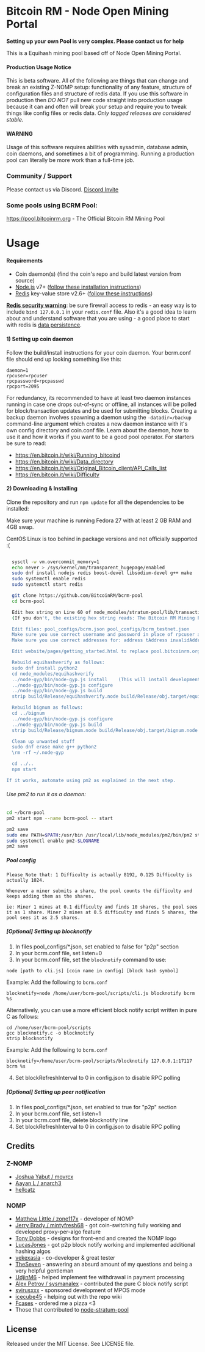 # Bitcoin RM - Node Open Mining Portal

**Setting up your own Pool is very complex. Please contact us for help**

This is a Equihash mining pool based off of Node Open Mining Portal.

#### Production Usage Notice
This is beta software. All of the following are things that can change and break an existing Z-NOMP setup: functionality of any feature, structure of configuration files and structure of redis data. If you use this software in production then *DO NOT* pull new code straight into production usage because it can and often will break your setup and require you to tweak things like config files or redis data. *Only tagged releases are considered stable.*

#### WARNING
Usage of this software requires abilities with sysadmin, database admin, coin daemons, and sometimes a bit of programming. Running a production pool can literally be more work than a full-time job. 


### Community / Support

Please contact us via Discord. [Discord Invite](https://discord.gg/aj2QVc9)

### Some pools using BCRM Pool:

https://pool.bitcoinrm.org - The Official Bitcoin RM Mining Pool

Usage
=====

#### Requirements
* Coin daemon(s) (find the coin's repo and build latest version from source)
* [Node.js](http://nodejs.org/) v7+ ([follow these installation instructions](https://github.com/joyent/node/wiki/Installing-Node.js-via-package-manager))
* [Redis](http://redis.io/) key-value store v2.6+ ([follow these instructions](http://redis.io/topics/quickstart))

[**Redis security warning**](http://redis.io/topics/security): be sure firewall access to redis - an easy way is to
include `bind 127.0.0.1` in your `redis.conf` file. Also it's a good idea to learn about and understand software that
you are using - a good place to start with redis is [data persistence](http://redis.io/topics/persistence).


#### 1) Setting up coin daemon
Follow the build/install instructions for your coin daemon. Your bcrm.conf file should end up looking something like this:
```
daemon=1
rpcuser=rpcuser
rpcpassword=rpcpasswd
rpcport=2095
```
For redundancy, its recommended to have at least two daemon instances running in case one drops out-of-sync or offline,
all instances will be polled for block/transaction updates and be used for submitting blocks. Creating a backup daemon
involves spawning a daemon using the `-datadir=/backup` command-line argument which creates a new daemon instance with
it's own config directory and coin.conf file. Learn about the daemon, how to use it and how it works if you want to be
a good pool operator. For starters be sure to read:
   * https://en.bitcoin.it/wiki/Running_bitcoind
   * https://en.bitcoin.it/wiki/Data_directory
   * https://en.bitcoin.it/wiki/Original_Bitcoin_client/API_Calls_list
   * https://en.bitcoin.it/wiki/Difficulty


#### 2) Downloading & Installing

Clone the repository and run `npm update` for all the dependencies to be installed:

Make sure your machine is running Fedora 27 with at least 2 GB RAM and 4GB swap.

CentOS Linux is too behind in package versions and not officially supported :(

```bash

  sysctl -w vm.overcommit_memory=1
  echo never > /sys/kernel/mm/transparent_hugepage/enabled
  sudo dnf install nodejs redis boost-devel libsodium-devel g++ make
  sudo systemctl enable redis
  sudo systemctl start redis

  git clone https://github.com/BitcoinRM/bcrm-pool
  cd bcrm-pool

  Edit hex string on Line 60 of node_modules/stratum-pool/lib/transactions.js for your pool name!
  (If you don't, the existing hex string reads: The Bitcoin RM Mining Pool pool.bitcoinrm.org)

  Edit files: pool_configs/bcrm.json pool_configs/bcrm_testnet.json
  Make sure you use correct username and password in place of rpcuser and rpcpasswd in two places
  Make sure you use correct addresses for: address tAddress invalidAddress rewardRecipients

  Edit website/pages/getting_started.html to replace pool.bitcoinrm.org by your stratum server name in two places

  Rebuild equihashverify as follows:
  sudo dnf install python2
  cd node_modules/equihashverify
  ../node-gyp/bin/node-gyp.js install    (This will install development files in ~/.node-gyp) 
  ../node-gyp/bin/node-gyp.js configure
  ../node-gyp/bin/node-gyp.js build
  strip build/Release/equihashverify.node build/Release/obj.target/equihashverify.node

  Rebuild bignum as follows:
  cd ../bignum
  ../node-gyp/bin/node-gyp.js configure
  ../node-gyp/bin/node-gyp.js build 
  strip build/Release/bignum.node build/Release/obj.target/bignum.node

  Clean up unwanted stuff
  sudo dnf erase make g++ python2
  \rm -rf ~/.node-gyp

  cd ../..
  npm start

If it works, automate using pm2 as explained in the next step.
```
###### Use pm2 to run it as a daemon:

```bash
cd ~/bcrm-pool
pm2 start npm --name bcrm-pool -- start

pm2 save
sudo env PATH=$PATH:/usr/bin /usr/local/lib/node_modules/pm2/bin/pm2 startup systemd -u $LOGNAME --hp $HOME
sudo systemctl enable pm2-$LOGNAME
pm2 save
```

##### Pool config

```
Please Note that: 1 Difficulty is actually 8192, 0.125 Difficulty is actually 1024.

Whenever a miner submits a share, the pool counts the difficulty and keeps adding them as the shares. 

ie: Miner 1 mines at 0.1 difficulty and finds 10 shares, the pool sees it as 1 share. Miner 2 mines at 0.5 difficulty and finds 5 shares, the pool sees it as 2.5 shares. 
```


##### [Optional] Setting up blocknotify
1. In files pool_configs/*.json, set enabled to false for "p2p" section
2. In your bcrm.conf file, set listen=0
3. In your bcrm.conf file, set the `blocknotify` command to use:
```
node [path to cli.js] [coin name in config] [block hash symbol]
```
Example: Add the following to `bcrm.conf`
```
blocknotify=node /home/user/bcrm-pool/scripts/cli.js blocknotify bcrm %s
```

Alternatively, you can use a more efficient block notify script written in pure C as follows:
```
cd /home/user/bcrm-pool/scripts
gcc blocknotify.c -o blocknotify
strip blocknotify
```

Example: Add the following to `bcrm.conf`
```
blocknotify=/home/user/bcrm-pool/scripts/blocknotify 127.0.0.1:17117 bcrm %s
```
4. Set blockRefreshInterval to 0 in config.json to disable RPC polling

##### [Optional] Setting up peer notification
1. In files pool_configs/*.json, set enabled to true for "p2p" section
2. In your bcrm.conf file, set listen=1
3. In your bcrm.conf file, delete blocknotify line
4. Set blockRefreshInterval to 0 in config.json to disable RPC polling

Credits
-------
### Z-NOMP
* [Joshua Yabut / movrcx](https://github.com/joshuayabut)
* [Aayan L / anarch3](https://github.com/aayanl)
* [hellcatz](https://github.com/hellcatz)

### NOMP
* [Matthew Little / zone117x](https://github.com/zone117x) - developer of NOMP
* [Jerry Brady / mintyfresh68](https://github.com/bluecircle) - got coin-switching fully working and developed proxy-per-algo feature
* [Tony Dobbs](http://anthonydobbs.com) - designs for front-end and created the NOMP logo
* [LucasJones](//github.com/LucasJones) - got p2p block notify working and implemented additional hashing algos
* [vekexasia](//github.com/vekexasia) - co-developer & great tester
* [TheSeven](//github.com/TheSeven) - answering an absurd amount of my questions and being a very helpful gentleman
* [UdjinM6](//github.com/UdjinM6) - helped implement fee withdrawal in payment processing
* [Alex Petrov / sysmanalex](https://github.com/sysmanalex) - contributed the pure C block notify script
* [svirusxxx](//github.com/svirusxxx) - sponsored development of MPOS mode
* [icecube45](//github.com/icecube45) - helping out with the repo wiki
* [Fcases](//github.com/Fcases) - ordered me a pizza <3
* Those that contributed to [node-stratum-pool](//github.com/zone117x/node-stratum-pool#credits)


License
-------
Released under the MIT License. See LICENSE file.
